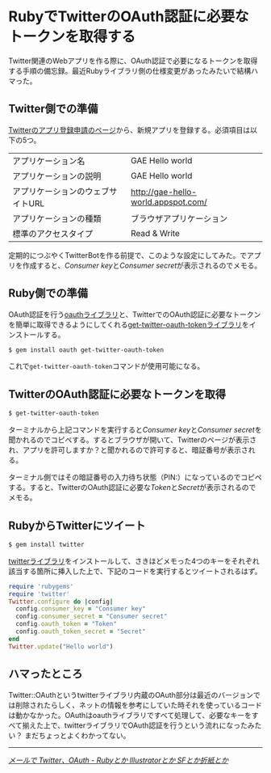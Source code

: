 # <span>RubyでTwitterのOAuth認証に必要な</span><span>トークンを取得する</span>

Twitter関連のWebアプリを作る際に、OAuth認証で必要になるトークンを取得する手順の備忘録。最近Rubyライブラリ側の仕様変更があったみたいで結構ハマった。

<!-- READMORE -->


## Twitter側での準備

[Twitterのアプリ登録申請のページ](http://twitter.com/oauth_clients/)から、新規アプリを登録する。必須項目は以下の5つ。

|||
|-|-|
|アプリケーション名|GAE Hello world|
|アプリケーションの説明|GAE Hello world|
|アプリケーションのウェブサイトURL|<http://gae-hello-world.appspot.com/>|
|アプリケーションの種類|ブラウザアプリケーション|
|標準のアクセスタイプ|Read & Write|

定期的につぶやくTwitterBotを作る前提で、このような設定にしてみた。でアプリを作成すると、*Consumer key*と*Consumer secret*が表示されるのでメモる。


## Ruby側での準備

OAuth認証を行う[oauthライブラリ](https://github.com/oauth/oauth-ruby)と、TwitterでのOAuth認証に必要なトークンを簡単に取得できるようにしてくれる[get-twitter-oauth-tokenライブラリ](https://github.com/jugyo/get-twitter-oauth-token)をインストールする。

~~~ sh
$ gem install oauth get-twitter-oauth-token
~~~

これで`get-twitter-oauth-token`コマンドが使用可能になる。

## TwitterのOAuth認証に必要なトークンを取得

~~~ sh
$ get-twitter-oauth-token
~~~

ターミナルから上記コマンドを実行すると*Consumer key*と*Consumer secret*を聞かれるのでコピペする。するとブラウザが開いて、Twitterのページが表示され、アプリを許可しますか？と聞かれるので許可すると、暗証番号が表示される。

ターミナル側ではその暗証番号の入力待ち状態（PIN:）になっているのでコピペする。すると、TwitterのOAuth認証に必要な*Token*と*Secret*が表示されるのでメモる。


## RubyからTwitterにツイート

~~~ sh
$ gem install twitter
~~~

[twitterライブラリ](https://github.com/jnunemaker/twitter)をインストールして、さきほどメモった4つのキーをそれぞれ該当する箇所に挿入した上で、下記のコードを実行するとツイートされるはず。

~~~ ruby
require 'rubygems'
require 'twitter'
Twitter.configure do |config|
  config.consumer_key = "Consumer key"
  config.consumer_secret = "Consumer secret"
  config.oauth_token = "Token"
  config.oauth_token_secret = "Secret"
end
Twitter.update("Hello world")
~~~


## ハマったところ

Twitter::OAuthというtwitterライブラリ内蔵のOAuth部分は最近のバージョンでは削除されたらしく、ネットの情報を参考にしていた時それを使っているコードは動かなかった。OAuthはoauthライブラリですべて処理して、必要なキーをすべて揃えた上で、twitterライブラリでOAuth認証を行うという流れになったみたい？ まだちょっとよくわかってない。

---

<cite>[メールで Twitter、OAuth - Rubyとか Illustratorとか SFとか折紙とか](http://d.hatena.ne.jp/hs9587/20110109/1294540788)</cite>
